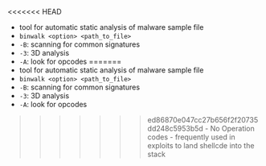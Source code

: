 <<<<<<< HEAD
- tool for automatic static analysis of malware sample file
- `binwalk <option> <path_to_file>`
- `-B`: scanning for common signatures
- `-3`: 3D analysis
- `-A`: look for opcodes
=======
- tool for automatic static analysis of malware sample file
- `binwalk <option> <path_to_file>`
- `-B`: scanning for common signatures
- `-3`: 3D analysis
- `-A`: look for opcodes
>>>>>>> ed86870e047cc27b656f2f20735dd248c5953b5d
	- No Operation codes - frequently used in exploits to land shellcde into the stack 